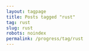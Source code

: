 ```yaml
---
layout: tagpage
title: Posts tagged "rust"
tag: rust
slug: rust
robots: noindex
permalink: /progress/tag/rust
---
```

